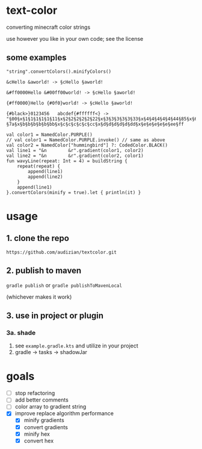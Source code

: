 # text-color

converting minecraft color strings

use however you like in your own code; see the license

## some examples
`"string".convertColors().minifyColors()`
```
&cHello &aworld! -> §cHello §aworld!

&#ff0000Hello &#00ff00world! -> §cHello §aworld!

{#ff0000}Hello {#0f0}world! -> §cHello §aworld!

{#black>}0123456   abcdef{#ffffff<} -> "§00§x§1§1§1§1§1§11§x§2§2§2§2§2§22§x§3§3§3§3§3§33§x§4§4§4§4§4§44§85§x§6§6§6§6§6§66   §7a§x§b§b§b§b§b§bb§x§c§c§c§c§c§cc§x§d§d§d§d§d§dd§x§e§e§e§e§e§ee§ff
```

```
val color1 = NamedColor.PURPLE()
// val color1 = NamedColor.PURPLE.invoke() // same as above
val color2 = NamedColor["hummingbird"] ?: CodedColor.BLACK()
val line1 = "&n        &r".gradient(color1, color2)
val line2 = "&n        &r".gradient(color2, color1)
fun wavyLine(repeat: Int = 4) = buildString {
    repeat(repeat) {
        append(line1)
        append(line2)
    }
    append(line1)
}.convertColors(minify = true).let { println(it) }
```

# usage

## 1. clone the repo
```
https://github.com/audizian/textcolor.git
```

## 2. publish to maven
`gradle publish` or `gradle publishToMavenLocal`

(whichever makes it work)

## 3. use in project or plugin

### 3a. shade
1. see `example.gradle.kts` and utilize in your project
2. gradle -> tasks -> shadowJar

# goals
- [ ] stop refactoring
- [ ] add better comments
- [ ] color array to gradient string
- [x] improve replace algorithm performance
    - [x] minify gradients
    - [x] convert gradients
    - [x] minify hex
    - [x] convert hex
